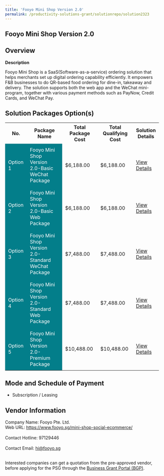 ```yaml
---
title: 'Fooyo Mini Shop Version 2.0'
permalink: /productivity-solutions-grant/solutionrepo/solution2323
---
```


## Fooyo Mini Shop Version 2.0

## Overview

**Description**

Fooyo Mini Shop is a SaaS(Software-as-a-service) ordering solution that helps merchants set up digital ordering capability efficiently. It empowers F&B businesses to do QR-based food ordering for dine-in, takeaway and delivery. The solution supports both the web app and the WeChat mini-program, together with various payment methods such as PayNow, Credit Cards, and WeChat Pay.

## Solution Packages Option(s)

<table>
<tr>
<th><b>No.</b></th>
<th><b>Package Name</b></th>
<th><b>Total Package Cost</b></th>
<th><b>Total Qualifying Cost</b></th>
<th><b>Solution Details</b></th>
</tr>
<tr>
<td style='padding: 10px; background-color: #037E8A; color: #FFFFFF;'>Option 1</td>
<td style='padding: 10px; background-color: #037E8A; color: #FFFFFF;'>Fooyo Mini Shop Version 2.0-Basic WeChat Package</td>
<td style='padding: 10px;'>$6,188.00</td>
<td style='padding: 10px;'>$6,188.00</td>
<td style='padding: 10px;'><a href='/images/psg/Fooyo_20200531_Desensitised_Annex_3_Part_1.pdf' target='_blank'>View Details</a></td>
</tr>
<tr>
<td style='padding: 10px; background-color: #037E8A; color: #FFFFFF;'>Option 2</td>
<td style='padding: 10px; background-color: #037E8A; color: #FFFFFF;'>Fooyo Mini Shop Version 2.0-Basic Web Package</td>
<td style='padding: 10px;'>$6,188.00</td>
<td style='padding: 10px;'>$6,188.00</td>
<td style='padding: 10px;'><a href='/images/psg/Fooyo_20200531_Desensitised_Annex_3_Part_2.pdf' target='_blank'>View Details</a></td>
</tr>
<tr>
<td style='padding: 10px; background-color: #037E8A; color: #FFFFFF;'>Option 3</td>
<td style='padding: 10px; background-color: #037E8A; color: #FFFFFF;'>Fooyo Mini Shop Version 2.0-Standard WeChat Package</td>
<td style='padding: 10px;'>$7,488.00</td>
<td style='padding: 10px;'>$7,488.00</td>
<td style='padding: 10px;'><a href='/images/psg/Fooyo_20200531_Desensitised_Annex_3_Part_3.pdf' target='_blank'>View Details</a></td>
</tr>
<tr>
<td style='padding: 10px; background-color: #037E8A; color: #FFFFFF;'>Option 4</td>
<td style='padding: 10px; background-color: #037E8A; color: #FFFFFF;'>Fooyo Mini Shop Version 2.0-Standard Web Package</td>
<td style='padding: 10px;'>$7,488.00</td>
<td style='padding: 10px;'>$7,488.00</td>
<td style='padding: 10px;'><a href='/images/psg/Fooyo_20200531_Desensitised_Annex_3_Part_4.pdf' target='_blank'>View Details</a></td>
</tr>
<tr>
<td style='padding: 10px; background-color: #037E8A; color: #FFFFFF;'>Option 5</td>
<td style='padding: 10px; background-color: #037E8A; color: #FFFFFF;'>Fooyo Mini Shop Version 2.0-Premium Package</td>
<td style='padding: 10px;'>$10,488.00</td>
<td style='padding: 10px;'>$10,488.00</td>
<td style='padding: 10px;'><a href='/images/psg/Fooyo_20200531_Desensitised_Annex_3_Part_5.pdf' target='_blank'>View Details</a></td>
</tr>
</table>

## Mode and Schedule of Payment

 - Subscription / Leasing

## Vendor Information

 Company Name: Fooyo Pte. Ltd.<br>Web URL: https://www.fooyo.sg/mini-shop-social-ecommerce/ <br><br>Contact Hotline: 97129446 <br><br>Contact Email: hi@fooyo.sg <br><br>

Interested companies can get a quotation from the pre-approved vendor, before applying for the PSG through the <a href='https://www.businessgrants.gov.sg/' target='_blank' rel='noopener'>Business Grant Portal (BGP)</a>.

<script src="/jquery/resize-tables.js"></script>
